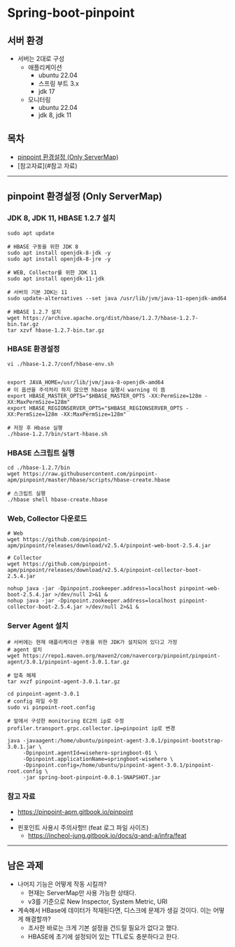 # Spring-boot-pinpoint

## 서버 환경

- 서버는 2대로 구성
    - 애플리케이션
        - ubuntu 22.04
        - 스프링 부트 3.x
        - jdk 17
    - 모니터링
        - ubuntu 22.04
        - jdk 8, jdk 11

## 목차

- [pinpoint 환경설정 (Only ServerMap)](#pinpoint-환경설정-only-servermap)
- [참고자료](#참고 자료)

---

## pinpoint 환경설정 (Only ServerMap)

### JDK 8, JDK 11, HBASE 1.2.7 설치

```shell
sudo apt update

# HBASE 구동을 위한 JDK 8
sudo apt install openjdk-8-jdk -y
sudo apt install openjdk-8-jre -y

# WEB, Collector를 위한 JDK 11
sudo apt install openjdk-11-jdk

# 서버의 기본 JDK는 11
sudo update-alternatives --set java /usr/lib/jvm/java-11-openjdk-amd64

# HBASE 1.2.7 설치 
wget https://archive.apache.org/dist/hbase/1.2.7/hbase-1.2.7-bin.tar.gz
tar xzvf hbase-1.2.7-bin.tar.gz
```

### HBASE 환경설정

```shell
vi ./hbase-1.2.7/conf/hbase-env.sh


export JAVA_HOME=/usr/lib/jvm/java-8-openjdk-amd64
# 이 옵션을 주석처리 하지 않으면 hbase 실행시 warning 이 뜸
export HBASE_MASTER_OPTS="$HBASE_MASTER_OPTS -XX:PermSize=128m -XX:MaxPermSize=128m"
export HBASE_REGIONSERVER_OPTS="$HBASE_REGIONSERVER_OPTS -XX:PermSize=128m -XX:MaxPermSize=128m"

# 저장 후 Hbase 실행
./hbase-1.2.7/bin/start-hbase.sh
```

### HBASE 스크립트 실행

```shell
cd ./hbase-1.2.7/bin
wget https://raw.githubusercontent.com/pinpoint-apm/pinpoint/master/hbase/scripts/hbase-create.hbase

# 스크립트 실행
./hbase shell hbase-create.hbase
```

### Web, Collector 다운로드

```shell
# Web
wget https://github.com/pinpoint-apm/pinpoint/releases/download/v2.5.4/pinpoint-web-boot-2.5.4.jar

# Collector
wget https://github.com/pinpoint-apm/pinpoint/releases/download/v2.5.4/pinpoint-collector-boot-2.5.4.jar

nohup java -jar -Dpinpoint.zookeeper.address=localhost pinpoint-web-boot-2.5.4.jar >/dev/null 2>&1 &
nohup java -jar -Dpinpoint.zookeeper.address=localhost pinpoint-collector-boot-2.5.4.jar >/dev/null 2>&1 &
```

### Server Agent 설치

```shell
# 서버에는 현재 애플리케이션 구동을 위한 JDK가 설치되어 있다고 가정
# agent 설치
wget https://repo1.maven.org/maven2/com/navercorp/pinpoint/pinpoint-agent/3.0.1/pinpoint-agent-3.0.1.tar.gz
 
# 압축 해제
tar xvzf pinpoint-agent-3.0.1.tar.gz

cd pinpoint-agent-3.0.1
# config 파일 수정
sudo vi pinpoint-root.config

# 앞에서 구성한 monitoring EC2의 ip로 수정
profiler.transport.grpc.collector.ip=pinpoint ip로 변경

java -javaagent:/home/ubuntu/pinpoint-agent-3.0.1/pinpoint-bootstrap-3.0.1.jar \
     -Dpinpoint.agentId=wisehero-springboot-01 \
     -Dpinpoint.applicationName=springboot-wisehero \
     -Dpinpoint.config=/home/ubuntu/pinpoint-agent-3.0.1/pinpoint-root.config \
     -jar spring-boot-pinpoint-0.0.1-SNAPSHOT.jar
```

### 참고 자료

- https://pinpoint-apm.gitbook.io/pinpoint
-
- 핀포인트 사용시 주의사항!! (feat 로그 파일 사이즈)
    - https://incheol-jung.gitbook.io/docs/q-and-a/infra/feat

---

## 남은 과제

- 나머지 기능은 어떻게 작동 시킬까?
    - 현재는 ServerMap만 사용 가능한 상태다.
    - v3를 기준으로 New Inspector, System Metric, URI
- 계속해서 HBase에 데이터가 적재된다면, 디스크에 문제가 생길 것이다. 이는 어떻게 해결할까?
    - 조사한 바로는 크게 기본 설정을 건드릴 필요가 없다고 했다.
    - HBASE에 초기에 설정되어 있는 TTL로도 충분하다고 한다.

